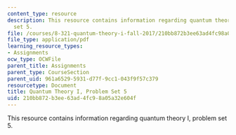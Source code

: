 ```yaml
---
content_type: resource
description: This resource contains information regarding quantum theory I, problem
  set 5.
file: /courses/8-321-quantum-theory-i-fall-2017/210bb872b3ee63ad4fc98a05a32e604f_MIT8_321F17_Pset5.pdf
file_type: application/pdf
learning_resource_types:
- Assignments
ocw_type: OCWFile
parent_title: Assignments
parent_type: CourseSection
parent_uid: 961a6529-5931-d77f-9cc1-043f9f57c379
resourcetype: Document
title: Quantum Theory I, Problem Set 5
uid: 210bb872-b3ee-63ad-4fc9-8a05a32e604f
---
```

This resource contains information regarding quantum theory I, problem set 5.

